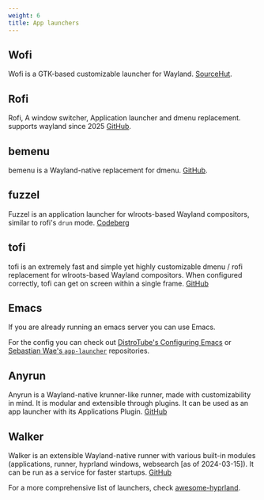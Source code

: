 ```yaml
---
weight: 6
title: App launchers
---
```


## Wofi

Wofi is a GTK-based customizable launcher for Wayland.
[SourceHut](https://hg.sr.ht/~scoopta/wofi).

## Rofi

Rofi, A window switcher, Application launcher and dmenu replacement. supports wayland since 2025 [GitHub](https://github.com/davatorium/rofi).

## bemenu

bemenu is a Wayland-native replacement for dmenu.
[GitHub](https://github.com/Cloudef/bemenu).

## fuzzel

Fuzzel is an application launcher for wlroots-based Wayland compositors, similar
to rofi's `drun` mode. [Codeberg](https://codeberg.org/dnkl/fuzzel)

## tofi

tofi is an extremely fast and simple yet highly customizable dmenu / rofi
replacement for wlroots-based Wayland compositors. When configured correctly,
tofi can get on screen within a single frame.
[GitHub](https://github.com/philj56/tofi)

## Emacs

If you are already running an emacs server you can use Emacs.

For the config you can check out
[DistroTube's Configuring Emacs](https://gitlab.com/dwt1/configuring-emacs/-/blob/main/07-the-final-touches/scripts/app-launchers.el?ref_type=heads)
or [Sebastian Wae's `app-launcher`](https://github.com/SebastienWae/app-launcher)
repositories.

## Anyrun

Anyrun is a Wayland-native krunner-like runner, made with customizability in
mind. It is modular and extensible through plugins. It can be used as an app
launcher with its Applications Plugin.
[GitHub](https://github.com/anyrun-org/anyrun)

## Walker

Walker is an extensible Wayland-native runner with various built-in modules
(applications, runner, hyprland windows, websearch [as of 2024-03-15]). It can
be run as a service for faster startups.
[GitHub](https://github.com/abenz1267/walker)

For a more comprehensive list of launchers, check
[awesome-hyprland](https://github.com/hyprland-community/awesome-hyprland#runners-menus-and-application-launchers).
